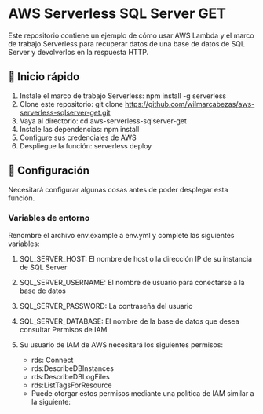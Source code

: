 # AWS Serverless SQL Server GET
Este repositorio contiene un ejemplo de cómo usar AWS Lambda y el marco de trabajo Serverless para recuperar datos de una base de datos de SQL Server y devolverlos en la respuesta HTTP.

## :rocket: Inicio rápido

1. Instale el marco de trabajo Serverless: npm install -g serverless
2. Clone este repositorio: git clone https://github.com/wilmarcabezas/aws-serverless-sqlserver-get.git
3. Vaya al directorio: cd aws-serverless-sqlserver-get
4. Instale las dependencias: npm install
5. Configure sus credenciales de AWS
6. Despliegue la función: serverless deploy

## :page_facing_up: Configuración
Necesitará configurar algunas cosas antes de poder desplegar esta función.

### Variables de entorno
Renombre el archivo env.example a env.yml y complete las siguientes variables:

1. SQL_SERVER_HOST: El nombre de host o la dirección IP de su instancia de SQL Server
2. SQL_SERVER_USERNAME: El nombre de usuario para conectarse a la base de datos
3. SQL_SERVER_PASSWORD: La contraseña del usuario
4. SQL_SERVER_DATABASE: El nombre de la base de datos que desea consultar Permisos de IAM
5. Su usuario de IAM de AWS necesitará los siguientes permisos:

      * rds: Connect
      * rds:DescribeDBInstances
      * rds:DescribeDBLogFiles
      * rds:ListTagsForResource
      * Puede otorgar estos permisos mediante una política de IAM similar a la siguiente:
